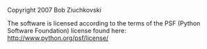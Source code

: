 Copyright 2007 Bob Ziuchkovski

The software is licensed according to the terms of the PSF (Python Software Foundation) license found here: http://www.python.org/psf/license/